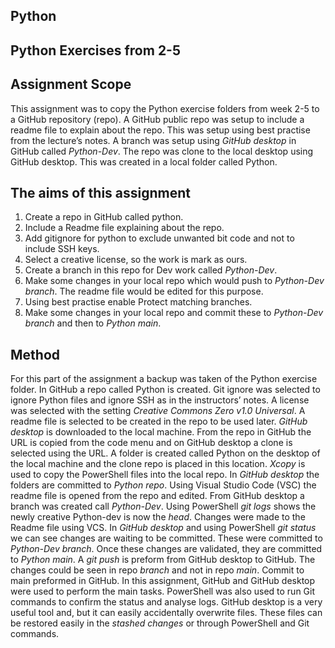 ## Python
## Python  Exercises from 2-5
## Assignment Scope
This assignment was to copy the Python exercise folders from week 2-5 to a GitHub repository (repo). A GitHub public repo was setup to include a readme file to explain about the repo. This was setup using best practise from the lecture’s notes. A branch was setup using *GitHub desktop* in GitHub called *Python-Dev*. The repo was clone to the local desktop using GitHub desktop. This was created in a local folder called Python.      
## The aims of this assignment 
1. Create a repo in GitHub called python.
2. Include a Readme file explaining about the repo.
3. Add gitignore for python to exclude unwanted bit code and not to include SSH keys.
4. Select a creative license, so the work is mark as ours.  
5. Create a branch in this repo for Dev work called *Python-Dev*.
6. Make some changes in your local repo which would push to *Python-Dev branch*. The readme file would be edited for this purpose. 
6. Using best practise enable Protect matching branches. 
7. Make some changes in your local repo and commit these to *Python-Dev branch* and then to *Python main*. 
## Method  #
For this part of the assignment a backup was taken of the Python exercise folder. In GitHub a repo called Python is created.  Git ignore was selected to ignore Python files and ignore SSH as in the instructors’ notes. A license was selected with the setting *Creative Commons Zero v1.0 Universal*. A readme file is selected to be created in the repo to be used later. *GitHub desktop* is downloaded to the local machine. From the repo in GitHub the URL is copied from the code menu and on GitHub desktop a clone is selected using the URL. A folder is created called Python on the desktop of the local machine and the clone repo is placed in this location. *Xcopy* is used to copy the PowerShell files into the local repo. In *GitHub desktop* the folders are committed to *Python repo*. Using Visual Studio Code (VSC) the readme file is opened from the repo and edited. From GitHub desktop a branch was created call *Python-Dev*. Using PowerShell *git logs* shows the newly creative Python-dev is now the *head*. Changes were made to the Readme file using VCS. In *GitHub desktop* and using PowerShell *git status* we can see changes are waiting to be committed. These were committed to *Python-Dev branch*. Once these changes are validated, they are committed to *Python main*. A *git push* is preform from GitHub desktop to GitHub. The changes could be seen in repo *branch* and not in repo *main*. Commit to main preformed in GitHub. 
In this assignment, GitHub and GitHub desktop were used to perform the main tasks. PowerShell was also used to run Git commands to confirm the status and analyse logs. GitHub desktop is a very useful tool and, but it can easily accidentally overwrite files. These files can be restored easily in the *stashed changes* or through PowerShell and Git commands.    


